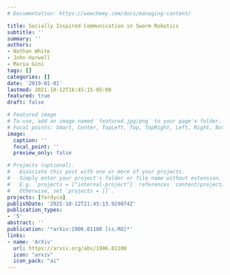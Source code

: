 ```yaml
---
# Documentation: https://wowchemy.com/docs/managing-content/

title: Socially Inspired Communication in Swarm Robotics
subtitle: ''
summary: ''
authors:
- Nathan White
- John Harwell
- Maria Gini
tags: []
categories: []
date: '2019-01-01'
lastmod: 2021-10-12T16:45:15-05:00
featured: true
draft: false

# Featured image
# To use, add an image named `featured.jpg/png` to your page's folder.
# Focal points: Smart, Center, TopLeft, Top, TopRight, Left, Right, BottomLeft, Bottom, BottomRight.
image:
  caption: ''
  focal_point: ''
  preview_only: false

# Projects (optional).
#   Associate this post with one or more of your projects.
#   Simply enter your project's folder or file name without extension.
#   E.g. `projects = ["internal-project"]` references `content/project/deep-learning/index.md`.
#   Otherwise, set `projects = []`.
projects: [fordyca]
publishDate: '2021-10-12T21:45:13.929074Z'
publication_types:
- '5'
abstract: ''
publication: '*arXiv:1906.01108 [cs.RO]*'
links:
- name: 'ArXiv'
  url: https://arxiv.org/abs/1906.01108
  icon: "arxiv"
  icon_pack: "ai"
---
```

